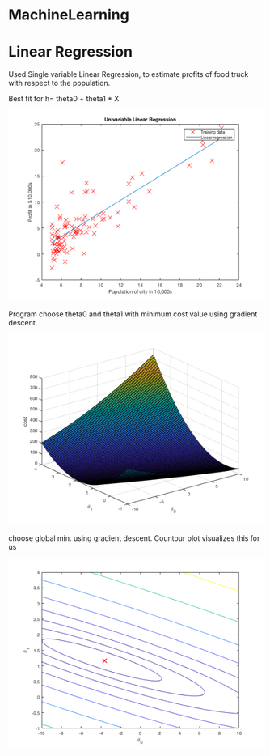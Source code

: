 # MachineLearning
# Linear Regression 

Used Single variable Linear Regression, to estimate profits of food truck with respect to the population. 

Best fit for h= theta0 + theta1 * X

![alt text](img/linear_regressionPlot.png "Best fit linear regression")

Program choose theta0 and theta1 with minimum cost value using gradient descent. 

![alt text](img/3dplot.png "3d plot")

choose global min. using gradient descent. Countour plot visualizes this for us 

![alt text](img/countourPlot.png "countour plot")





